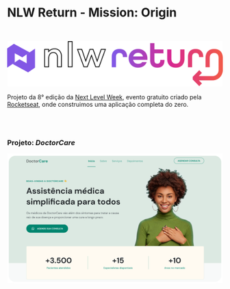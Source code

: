 
# NLW Return - Mission: Origin

<br>

<p align="center"><img width="600" src="./other-media/nlw-logo-stroke.svg"></p>

Projeto da 8° edição da <a href="https://lp.rocketseat.com.br/nlw-return">Next Level Week</a>, evento gratuito criado pela <a href="https://www.rocketseat.com.br">Rocketseat</a>, onde construimos uma aplicação completa do zero.

<br>
<br>

### Projeto: *DoctorCare*
<p align="center"><img src="./other-media/project.png"></p>

<!-- <img src="./media/ticket.png"> -->